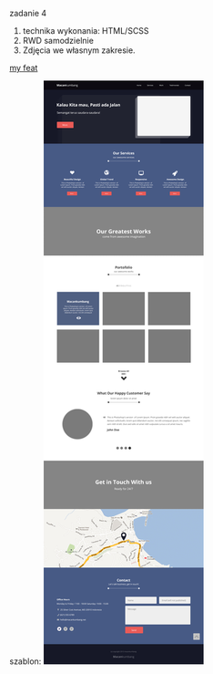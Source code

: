 ﻿zadanie 4

1. technika wykonania: HTML/SCSS
2. RWD samodzielnie
3. Zdjęcia we własnym zakresie.


<a href="https://rafalsiemieniuk.github.io/4_task/index.html">my feat</a>


szablon:
<img src="template.jpg" alt="info" title="Info"/>
